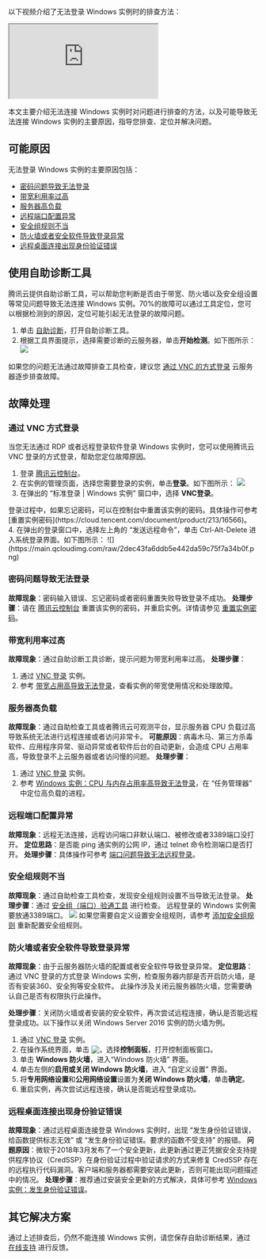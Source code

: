 以下视频介绍了无法登录 Windows 实例时的排查方法：
<div class="doc-video-mod"><iframe src="https://cloud.tencent.com/edu/learning/quick-play/3399-60001?source=gw.doc.media&withPoster=1&notip=1"></iframe></div>

本文主要介绍无法连接 Windows 实例时对问题进行排查的方法，以及可能导致无法连接 Windows 实例的主要原因，指导您排查、定位并解决问题。

## 可能原因
无法登录 Windows 实例的主要原因包括：
- [密码问题导致无法登录](#CryptographicProblem)
- [带宽利用率过高](#BandwidthUtilization)
- [服务器高负载](#HighServerLoad)
- [远程端口配置异常](#RemotePortConfiguration)
- [安全组规则不当](#SafetyGroupRule)
- [防火墙或者安全软件导致登录异常](#LoginSecuritySoftware)
- [远程桌面连接出现身份验证错误](#AuthenticationError)

## 使用自助诊断工具

腾讯云提供自助诊断工具，可以帮助您判断是否由于带宽、防火墙以及安全组设置等常见问题导致无法连接 Windows 实例。70%的故障可以通过工具定位，您可以根据检测到的原因，定位可能引起无法登录的故障问题。
1. 单击 [自助诊断](https://console.cloud.tencent.com/workorder/check)，打开自助诊断工具。
2. 根据工具界面提示，选择需要诊断的云服务器，单击**开始检测**。如下图所示：
![](https://main.qcloudimg.com/raw/169825c8602f00f5cc867e8f73db269c.png)

如果您的问题无法通过故障排查工具检查，建议您 [通过 VNC 的方式登录](#VNC) 云服务器逐步排查故障。


## 故障处理[](id:TroubleshootingIdeas)


### 通过 VNC 方式登录[](id:VNC)

当您无法通过 RDP 或者远程登录软件登录 Windows 实例时，您可以使用腾讯云 VNC 登录的方式登录，帮助您定位故障原因。
1. 登录 [腾讯云控制台](https://console.cloud.tencent.com/cvm/index)。
2. 在实例的管理页面，选择您需要登录的实例，单击**登录**。如下图所示：
![](https://main.qcloudimg.com/raw/038fce530c6c6827796e51d896306a93.png)
3. 在弹出的 “标准登录 | Windows 实例” 窗口中，选择 **VNC登录**。
<dx-alert infotype="explain" title="">
登录过程中，如果忘记密码，可以在控制台中重置该实例的密码。具体操作可参考 [重置实例密码](https://cloud.tencent.com/document/product/213/16566)。
</dx-alert>
4. 在弹出的登录窗口中，选择左上角的 “发送远程命令”，单击 Ctrl-Alt-Delete 进入系统登录界面。如下图所示：
![](https://main.qcloudimg.com/raw/2dec43fa6ddb5e442da59c75f7a34b0f.png)



### 密码问题导致无法登录[](id:CryptographicProblem)

**故障现象**：密码输入错误、忘记密码或者密码重置失败导致登录不成功。
**处理步骤**：请在 [腾讯云控制台](https://console.cloud.tencent.com/cvm/index) 重置该实例的密码，并重启实例。详情请参见 [重置实例密码](https://cloud.tencent.com/document/product/213/16566)。



### 带宽利用率过高[](id:BandwidthUtilization)

**故障现象**：通过自助诊断工具诊断，提示问题为带宽利用率过高。
**处理步骤**：
1. 通过 [VNC 登录](#VNC) 实例。
2. 参考 [带宽占用高导致无法登录](https://cloud.tencent.com/document/product/213/10334#.E9.92.88.E5.AF.B9-windows-.E6.9C.8D.E5.8A.A1.E5.99.A8)，查看实例的带宽使用情况和处理故障。


### 服务器高负载[](id:HighServerLoad)

**故障现象**：通过自助检查工具或者腾讯云可观测平台，显示服务器 CPU 负载过高导致系统无法进行远程连接或者访问非常卡。
**可能原因**：病毒木马、第三方杀毒软件、应用程序异常、驱动异常或者软件后台的自动更新，会造成 CPU 占用率高，导致登录不上云服务器或者访问慢的问题。
**处理步骤**：
1. 通过 [VNC 登录](#VNC) 实例。
2. 参考 [Windows 实例：CPU 与内存占用率高导致无法登录](https://cloud.tencent.com/document/product/213/10233)，在 “任务管理器” 中定位高负载的进程。


### 远程端口配置异常[](id:RemotePortConfiguration)

**故障现象**：远程无法连接，远程访问端口非默认端口、被修改或者3389端口没打开。
**定位思路**：是否能 ping 通实例的公网 IP，通过 telnet 命令检测端口是否打开。
**处理步骤**：具体操作可参考 [端口问题导致无法远程登录](https://cloud.tencent.com/document/product/213/10232)。


### 安全组规则不当[](id:SafetyGroupRule)

**故障现象**：通过自助检查工具检查，发现安全组规则设置不当导致无法登录。
**处理步骤**：通过 [安全组（端口）验通工具](https://console.cloud.tencent.com/vpc/helper) 进行检查。
<dx-alert infotype="notice" title="">
远程登录的 Windows 实例需要放通3389端口。
</dx-alert>
<img src="https://main.qcloudimg.com/raw/9fc46a7133fdb07b631876cd9fa4c253.png"/>
如果您需要自定义设置安全组规则，请参考 <a href="https://cloud.tencent.com/document/product/213/39740">添加安全组规则</a> 重新配置安全组规则。



### 防火墙或者安全软件导致登录异常[](id:LoginSecuritySoftware)

**故障现象**：由于云服务器防火墙的配置或者安全软件导致登录异常。
**定位思路**：通过 VNC 登录的方式登录 Windows 实例，检查服务器内部是否开启防火墙，是否有安装360、安全狗等安全软件。
<dx-alert infotype="notice" title="">
此操作涉及关闭云服务器防火墙，您需要确认自己是否有权限执行此操作。
</dx-alert>

**处理步骤**：关闭防火墙或者安装的安全软件，再次尝试远程连接，确认是否能远程登录成功。以下操作以关闭 Windows Server 2016 实例的防火墙为例。
1. 通过 [VNC 登录](#VNC) 实例。
2. 在操作系统界面，单击 <img src="https://main.qcloudimg.com/raw/6e36af2ceb4604b81de13cb42f30e859.png" style="margin:-3px 0px;">，选择**控制面板**，打开控制面板窗口。
3. 单击 **Windows 防火墙**，进入“Windows 防火墙” 界面。
4. 单击左侧的**启用或关闭 Windows 防火墙**，进入 “自定义设置” 界面。
5. 将**专用网络设置**和**公用网络设置**设置为**关闭 Windows 防火墙**，单击**确定**。
6. 重启实例，再次尝试远程连接，确认是否能远程登录成功。


### 远程桌面连接出现身份验证错误[](id:AuthenticationError)

**故障现象**：通过远程桌面连接登录 Windows 实例时，出现 “发生身份验证错误，给函数提供标志无效” 或 “发生身份验证错误。要求的函数不受支持” 的报错。
**问题原因**：微软于2018年3月发布了一个安全更新，此更新通过更正凭据安全支持提供程序协议（CredSSP）在身份验证过程中验证请求的方式来修复 CredSSP 存在的远程执行代码漏洞。客户端和服务器都需要安装此更新，否则可能出现问题描述中的情况。
**处理步骤**：推荐通过安装安全更新的方式解决，具体可参考 [Windows 实例：发生身份验证错误](https://cloud.tencent.com/document/product/213/30813)。

## 其它解决方案
通过上述排查后，仍然不能连接 Windows 实例，请您保存自助诊断结果，通过 [在线支持](https://cloud.tencent.com/online-service?from=doc_213) 进行反馈。

